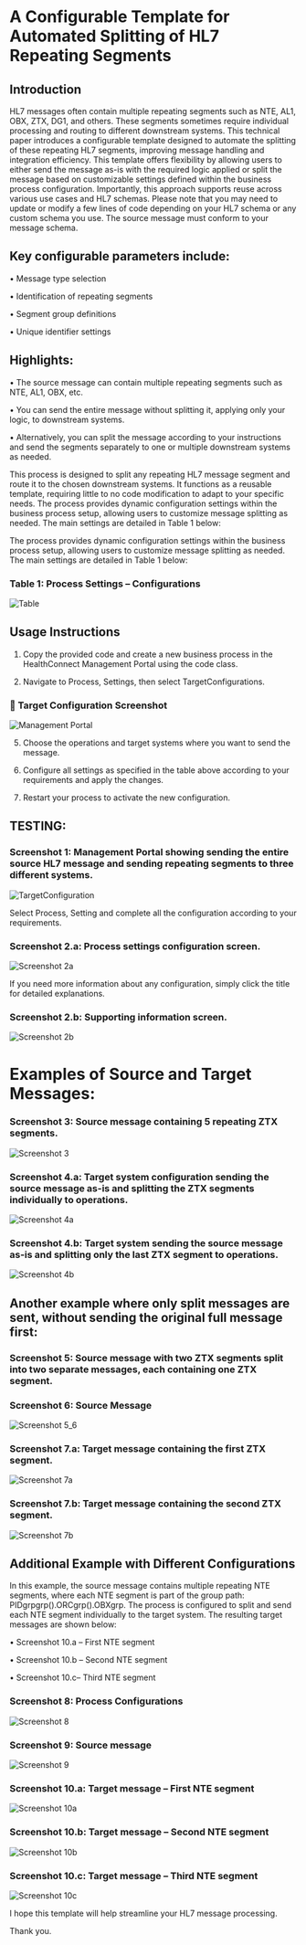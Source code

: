 # A Configurable Template for Automated Splitting of HL7 Repeating Segments

## Introduction
HL7 messages often contain multiple repeating segments such as NTE, AL1, OBX, ZTX, DG1, and others. These segments sometimes require individual processing and routing to different downstream systems. This technical paper introduces a configurable template designed to automate the splitting of these repeating HL7 segments, improving message handling and integration efficiency.
This template offers flexibility by allowing users to either send the message as-is with the required logic applied or split the message based on customizable settings defined within the business process configuration. Importantly, this approach supports reuse across various use cases and HL7 schemas. Please note that you may need to update or modify a few lines of code depending on your HL7 schema or any custom schema you use. The source message must conform to your message schema.

## Key configurable parameters include:

•	Message type selection

•	Identification of repeating segments

•	Segment group definitions

•	Unique identifier settings


## Highlights:

•	The source message can contain multiple repeating segments such as NTE, AL1, OBX, etc.

•	You can send the entire message without splitting it, applying only your logic, to downstream systems.

•	Alternatively, you can split the message according to your instructions and send the segments separately to one or multiple downstream systems as needed.

This process is designed to split any repeating HL7 message segment and route it to the chosen downstream systems.  It functions as a reusable template, requiring little to no code modification to adapt to your specific needs. The process provides dynamic configuration settings within the business process setup, allowing users to customize message splitting as needed. The main settings are detailed in Table 1 below:

The process provides dynamic configuration settings within the business process setup, allowing users to customize message splitting as needed. The main settings are detailed in Table 1 below:

### Table 1: Process Settings – Configurations

![Table](https://raw.githubusercontent.com/pandeySR/HL7MessageSplitAndSend/main/Images/Table.PNG)

## Usage Instructions
1.	Copy the provided code and create a new business process in the HealthConnect Management Portal using the code class.
   
3.	Navigate to Process, Settings, then select TargetConfigurations.

### 🎯 Target Configuration Screenshot

![Management Portal](Images/ManagementPortal.png)


5.	Choose the operations and target systems where you want to send the message.
   
7.	Configure all settings as specified in the table above according to your requirements and apply the changes.
   
9.	Restart your process to activate the new configuration.
    

## TESTING:
### Screenshot 1: Management Portal showing sending the entire source HL7 message and sending repeating segments to three different systems.

![TargetConfiguration](Images/TargetConfiguration.png)

Select  Process, Setting and complete all the configuration according to your requirements.
### Screenshot 2.a: Process settings configuration screen.
![Screenshot 2a](Images/Screenshot_2a.png)

If you need more information about any configuration, simply click the title for detailed explanations.

### Screenshot 2.b: Supporting information screen.
![Screenshot 2b](Images/Screenshot_2b.png)

# Examples of Source and Target Messages: 
### Screenshot 3: Source message containing 5 repeating ZTX segments.
![Screenshot 3](Images/Screenshot_3.png)

### Screenshot 4.a: Target system configuration sending the source message as-is and splitting the ZTX segments individually to operations.
![Screenshot 4a](Images/Screenshot_41.png)

### Screenshot 4.b: Target system sending the source message as-is and splitting only the last ZTX segment to operations.
![Screenshot 4b](Images/Screenshot_4b.png)

## Another example where only split messages are sent, without sending the original full message first:

### Screenshot 5: Source message with two ZTX segments split into two separate messages, each containing one ZTX segment.
### Screenshot 6: Source Message

![Screenshot 5_6](Images/Screensthot_5_6.png)


### Screenshot 7.a: Target message containing the first ZTX  segment.

![Screenshot 7a](Images/Screenshot_7a.png)

### Screenshot 7.b: Target message containing the second ZTX segment.

![Screenshot 7b](Images/Screenshot_7b.png)

## Additional Example with Different Configurations
In this example, the source message contains multiple repeating NTE segments, where each NTE segment is part of the group path: PIDgrpgrp().ORCgrp().OBXgrp.
The process is configured to split and send each NTE segment individually to the target system. The resulting target messages are shown below:

•	Screenshot 10.a – First NTE segment

•	Screenshot 10.b – Second NTE segment

•	Screenshot 10.c– Third NTE segment


### Screenshot 8: Process Configurations

![Screenshot 8](Images/Screenshot_8.png)

### Screenshot 9: Source message 

![Screenshot 9](Images/Screenshot_9.png)

### Screenshot 10.a: Target message – First NTE segment

![Screenshot 10a](Images/Screenshot_10a.png)

### Screenshot 10.b: Target message – Second NTE segment

![Screenshot 10b](Images/Screenshot_10b.png)

### Screenshot 10.c: Target message – Third NTE segment

![Screenshot 10c](Images/Screenshot_10c.png)


I hope this template will help streamline your HL7 message processing. 

Thank you.
